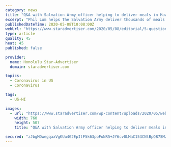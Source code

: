 ```yaml
---
category: news
title: "Q&A with Salvation Army officer helping to deliver meals in Hawaii during COVID-19 pandemic"
excerpt: "Phil Lum helps The Salvation Army deliver thousands of meals to those in need during the pandemic. How is your food assistance and support effort in response to COVID-19 going? The Salvation Army Kroc Center has prepared and distributed from its kitchen — to kupuna,"
publishedDateTime: 2020-05-08T10:08:00Z
webUrl: "https://www.staradvertiser.com/2020/05/08/editorial/5-questions-with/phil-lum-the-salvation-army-officer-helps-the-organization-deliver-thousands-of-meals-to-those-in-need-during-the-pandemic/"
type: article
quality: 45
heat: 45
published: false

provider:
  name: Honolulu Star-Advertiser
  domain: staradvertiser.com

topics:
  - Coronavirus in US
  - Coronavirus

tags:
  - US-HI

images:
  - url: "https://www.staradvertiser.com/wp-content/uploads/2020/05/web1_Phil-Lum.jpg"
    width: 760
    height: 507
    title: "Q&A with Salvation Army officer helping to deliver meals in Hawaii during COVID-19 pandemic"

secured: "zJbgMDwegqaxVgKUu4G2EpItF5k63poFuNR5+JY6cv0LMaC153CNlBpQB7SMzChwllqI1GGB6OQvw+iPeCmPoo2lcFEvJ5lZ8fT0EZcVEPs/ZrnuQHvOarSkV4vCAtgRLMCu8Yq4PqOnRoi+apfMUR1K5gaM/HrADp6YLih8Ds18aCyXJv6O/tDfP1iA67BzJe1g6/wvRPA/e2Ce4bi2zw9vUZwKocEJqho435Nr19r1BiBnxVVJum8KUP2lQJM/Y40LfHfdPYe90GsDFz3A8I+t1Yk2eQPIC5AGA4PL0LTEicl8D3xRWdU4gDHld7viC9roN7nFL7NRgaMmr6JObhqpEiYB8sGWyoO7eWSyaXSaW/BJaaszAcwijfYPAKow58TuPwOT1kXO7ocIC0efwawlaCM6O2mIoGtJYkAjtbPdk3tqIQA9QNOTiMz/C8i0OtwO7AWkIhJuBDrzXEgS5Hiyt0rafbrI6wlflzI7ANQ=;czXh6yKhc4UKZKdExmkBEg=="
---
```


